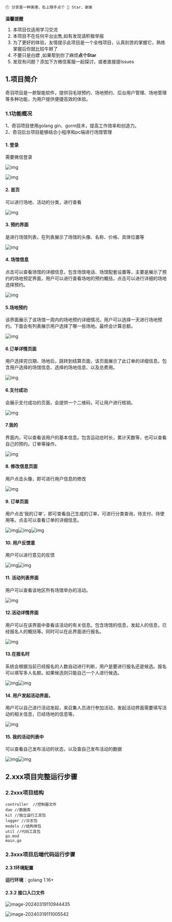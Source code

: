 ```
🕙 分享是一种美德，右上随手点个 🌟 Star，谢谢
```

**温馨提醒**

1. 本项目仅适用学习交流
2. 本项目不在任何平台出售,如有发现请积极举报<br/>
3. 为了更好的体验，友情提示此项目是一个全栈项目，认真刻苦的掌握它，熟练掌握后你就比较牛掰了<br/>
4. 不要只是白嫖 ,如果帮到你了麻烦**点个Star**<br/>
5. 发现有问题？添加下方微信客服一起探讨，或者直接提Issues

## 1.项目简介

奇羽项目是一款智能软件，提供羽毛球预约、场地预约、后台用户管理、场地管理等多种功能，为用户提供便捷高效的体验。

### 1.1功能概况

1、奇羽项目使用golang gin、gorm技术，提高工作效率和创造力。<br/>
2、奇羽后台项目能够结合小程序和pc端进行场馆管理<br/>

#### 1. 登录

需要微信登录

![img](README.assets/login.jpg) 

![img](README.assets/weixinlogin.jpg)

#### 2. 首页

可以进行场地、活动的分类，进行查看

![img](README.assets/index.jpg) 

#### 3. 预约界面

是进行场馆列表，在列表展示了场馆的头像、名称、价格、具体位置等

![img](README.assets/wps3.jpg) 

#### 4. 场馆信息

点击可以查看场馆的详细信息，包含场馆电话、场馆配套设置等，主要是展示了预约的场地预定界面，用户可以进行查看场地的预约概括，点击可以进行详细的场地选择预约。

![img](README.assets/wps4.jpg) 

#### 5.场地预约

该界面展示了该场馆一周内的场地预约详细情况。用户可以选择一天进行场地预约。下面会有列表展示用户选择了哪一些场地。最终会计算总额。

![img](README.assets/wps5.jpg) 

#### 6.订单详情页面

用户选择完日期、场地后，跳转到结算页面，该页面展示了此订单的详细信息。包含用户选择的场馆信息、选择的场地信息、以及总费用。

![img](README.assets/wps6.jpg) 

#### 6.支付成功

会展示支付成功的页面，会提供一个二维码，可让用户进行核销。

![img](README.assets/wps7.jpg) 

#### 7.我的

界面内，可以查看该用户的基本信息。包含运动总时长，累计天数等，也可以查看自己的预约。订单等操作。

![img](README.assets/wps8.jpg) 

#### 8. 修改信息页面

用户点击头像，即可进行用户信息的修改

![img](README.assets/wps9.jpg) 

#### 9. 订单页面

用户点击‘我的订单’，即可查看自己生成的订单，可进行分类查询，待支付、待使用等。点击可以查看订单的详细信息。

![img](README.assets/wps10.jpg)![img](README.assets/wps11.jpg)![img](README.assets/wps12.jpg) 

#### 10. 用户反馈意

用户可以进行意见的反馈

![img](README.assets/wps13.jpg)![img](README.assets/wps14.jpg) 

#### 11. 活动列表界面

用户可以查看该地区所有场馆举办的活动。

![img](README.assets/wps15.jpg) 

#### 12.活动详情界面

用户可以在该界面中查看该活动的有关信息。包含场馆的信息，发起人的信息，已经报名人的概括等。同时可以在此界面进行报名。

![img](README.assets/wps16.jpg) 

#### 13.在报名时

系统会根据当前已经报名的人数自动进行判断，用户是要进行报名还是候选。报名可以填写多人名额。如果候选则只能自己一个人进行候选。

![img](README.assets/wps17.jpg)![img](README.assets/wps18.jpg) 

#### 14. 用户发起活动界面，

用户可以自己进行活动发起，来召集人员进行参加活动，发起活动界面需要填写活动的相关信息，已经场地的信息等。

![img](README.assets/wps19.jpg) 

#### 15. 我的活动列表中

可以查看自己发布活动的状态，以及查自己发布活动的数据

![img](README.assets/wps20.jpg)![img](README.assets/wps21.jpg)


## 2.xxx项目完整运行步骤


### 2.2xxx项目结构

```
controller  //控制器文件
dao //数据库
kit //独立运行工具包
logger //日志包
models //结构体包
util //代码工具包
go.mod 
main.go
```

### 2.3xxx项目后端代码运行步骤

#### 2.3.1环境配置

**运行环境**：golang 1.16+ 

#### 2.3.2 接口入口文件

![image-20240319110944435](README.assets/image-20240319110944435-1710830460240.png)

![image-20240319111005542](README.assets/image-20240319111005542.png)